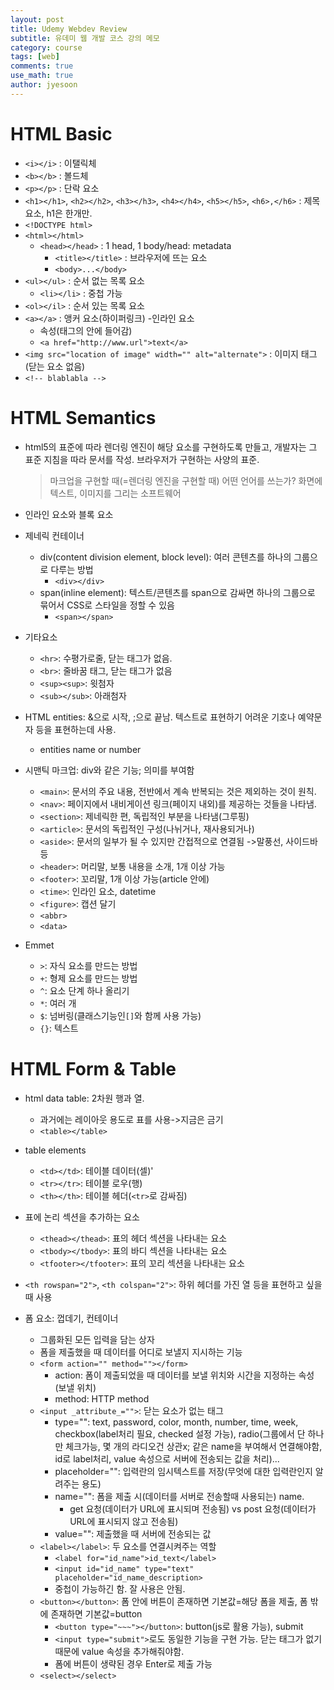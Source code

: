 ```yaml
---
layout: post
title: Udemy Webdev Review
subtitle: 유데미 웹 개발 코스 강의 메모
category: course
tags: [web]
comments: true
use_math: true
author: jyesoon
---
```

# HTML Basic
- `<i></i>` : 이탤릭체
- `<b></b>` : 볼드체
- `<p></p>` : 단락 요소
- `<h1></h1>`, `<h2></h2>`, `<h3></h3>`, `<h4></h4>`, `<h5></h5>`, `<h6>,</h6>` : 제목 요소, h1은 한개만.
- `<!DOCTYPE html>`
- `<html></html>`
  - `<head></head>` : 1 head, 1 body/head: metadata
    - `<title></title>` : 브라우저에 뜨는 요소
    - `<body>...</body>`
- `<ul></ul>` : 순서 없는 목록 요소 
  - `<li></li>` : 중첩 가능
- `<ol></il>` : 순서 있는 목록 요소
- `<a></a>` : 앵커 요소(하이퍼링크) -인라인 요소
  + 속성(태그의 안에 들어감)
  - `<a href="http://www.url">text</a>`
- `<img src="location of image" width="" alt="alternate">` : 이미지 태그(닫는 요소 없음)
- `<!-- blablabla -->`

# HTML Semantics
- html5의 표준에 따라 렌더링 엔진이 해당 요소를 구현하도록 만들고,
  개발자는 그 표준 지침을 따라 문서를 작성.
  브라우저가 구현하는 사양의 표준.
  > 마크업을 구현할 때(=렌더링 엔진을 구현할 때) 어떤 언어를 쓰는가?
  > 화면에 텍스트, 이미지를 그리는 소프트웨어

- 인라인 요소와 블록 요소
- 제네릭 컨테이너
  - div(content division element, block level): 여러 콘텐츠를 하나의 그룹으로 다루는 방법
    - `<div></div>`
  - span(inline element): 텍스트/콘텐츠를 span으로 감싸면 하나의 그룹으로 묶어서 CSS로 스타일을 정할 수 있음
    - `<span></span>`
- 기타요소    
  - `<hr>`: 수평가로줄, 닫는 태그가 없음.
  - `<br>`: 줄바꿈 태그, 닫는 태그가 없음
  - `<sup><sup>`: 윗첨자
  - `<sub></sub>`: 아래첨자

- HTML entities: &으로 시작, ;으로 끝남. 텍스트로 표현하기 어려운 기호나 예약문자 등을 표현하는데 사용.
  - entities name or number

- 시맨틱 마크업: div와 같은 기능; 의미를 부여함
  - `<main>`: 문서의 주요 내용, 전반에서 계속 반복되는 것은 제외하는 것이 원칙.
  - `<nav>`: 페이지에서 내비게이션 링크(페이지 내외)를 제공하는 것들을 나타냄.
  - `<section>`: 제네릭한 편, 독립적인 부분을 나타냄(그루핑)
  - `<article>`: 문서의 독립적인 구성(나뉘거나, 재사용되거나)
  - `<aside>`: 문서의 일부가 될 수 있지만 간접적으로 연결됨 ->말풍선, 사이드바 등
  - `<header>`: 머리말, 보통 내용을 소개, 1개 이상 가능
  - `<footer>`: 꼬리말, 1개 이상 가능(article 안에)
  - `<time>`: 인라인 요소, datetime
  - `<figure>`: 캡션 달기
  - `<abbr>`
  - `<data>`

- Emmet
  - `>`: 자식 요소를 만드는 방법
  - `+`: 형제 요소를 만드는 방법
  - `^`: 요소 단계 하나 올리기
  - `*`: 여러 개
  - `$`: 넘버링(클래스기능인`[]`와 함께 사용 가능)
  - `{}`: 텍스트

# HTML Form & Table
- html data table: 2차원 행과 열.
  - 과거에는 레이아웃 용도로 표를 사용->지금은 금기
  - `<table></table>`
- table elements
  - `<td></td>`: 테이블 데이터(셀)'
  - `<tr></tr>`: 테이블 로우(행)
  - `<th></th>`: 테이블 헤더(`<tr>`로 감싸짐)
- 표에 논리 섹션을 추가하는 요소
  - `<thead></thead>`: 표의 헤더 섹션을 나타내는 요소
  - `<tbody></tbody>`: 표의 바디 섹션을 나타내는 요소
  - `<tfooter></tfooter>`: 표의 꼬리 섹션을 나타내는 요소
- `<th rowspan="2">`, `<th colspan="2">`: 하위 헤더를 가진 열 등을 표현하고 싶을 때 사용

- 폼 요소: 껍데기, 컨테이너
  - 그룹화된 모든 입력을 담는 상자
  - 폼을 제출했을 때 데이터를 어디로 보낼지 지시하는 기능
  - `<form action="" method=""></form>`
    - action: 폼이 제출되었을 때 데이터를 보낼 위치와 시간을 지정하는 속성(보낼 위치)
    - method: HTTP method
  - `<input _attribute_="">`: 닫는 요소가 없는 태그
    - type="": text, password, color, month, number, time, week, checkbox(label처리 필요, checked 설정 가능), radio(그룹에서 단 하나만 체크가능, 몇 개의 라디오건 상관x; 같은 name을 부여해서 연결해야함, id로 label처리, value 속성으로 서버에 전송되는 값을 처리)...
    - placeholder="": 입력란의 임시텍스트를 저장(무엇에 대한 입력란인지 알려주는 용도)
    - name="": 폼을 제출 시(데이터를 서버로 전송할때 사용되는) name.
      - get 요청(데이터가 URL에 표시되며 전송됨) vs post 요청(데이터가 URL에 표시되지 않고 전송됨)
    - value="": 제출했을 때 서버에 전송되는 값
  - `<label></label>`: 두 요소를 연결시켜주는 역할
    - `<label for="id_name">id_text</label>`  
    - `<input id="id_name" type="text" placeholder="id_name_description>`
    - 중첩이 가능하긴 함. 잘 사용은 안됨.
  - `<button></button>`: 폼 안에 버튼이 존재하면 기본값=해당 폼을 제출, 폼 밖에 존재하면 기본값=button
    - `<button type="~~~"></button>`: button(js로 활용 가능), submit
    - `<input type="submit">`로도 동일한 기능을 구현 가능. 닫는 태그가 없기 때문에 value 속성을 추가해줘야함.
    - 폼에 버튼이 생략된 경우 Enter로 제출 가능
  - `<select></select>`